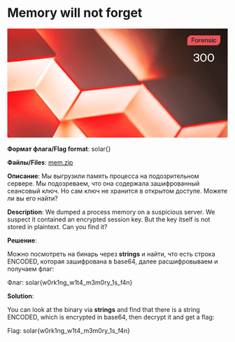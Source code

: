 # Memory will not forget

![alt text](Forensic.jpg)

**Формат флага/Flag format**: solar{}

**Файлы/Files**: [mem.zip](mem.zip)

**Описание**: Мы выгрузили память процесса на подозрительном сервере. Мы подозреваем, что она содержала зашифрованный сеансовый ключ. Но сам ключ не хранится в открытом доступе. Можете ли вы его найти?

**Description**: We dumped a process memory on a suspicious server. We suspect it contained an encrypted session key. But the key itself is not stored in plaintext. Can you find it?

**Решение**:

Можно посмотреть на бинарь через **strings** и найти, что есть строка ENCODED, которая зашифрована в base64, далее расшифровываем и получаем флаг:

Флаг: solar{w0rk1ng_w1t4_m3m0ry_1s_f4n}

**Solution**:

You can look at the binary via **strings** and find that there is a string ENCODED, which is encrypted in base64, then decrypt it and get a flag:

Flag: solar{w0rk1ng_w1t4_m3m0ry_1s_f4n}